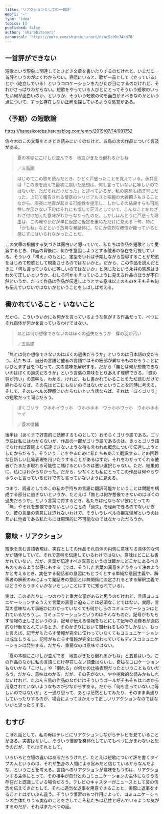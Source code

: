 ```yaml
---
title: 'リアクションとしての一首評'
emoji: '✏️'
type: 'idea'
topics: []
published: false
author: 'shinabitanori'
canonical: 'https://note.com/shinabitanori/n/nc9e09e74ed78'
---
```


## 一首評ができない

短歌という現象に関連してときどき文章を書いたりするのだけれど、いまだに一首評というのがよくわからない。界隈にいると、歌が一首として〈立っている〉とか〈屹立している〉というコロケーションをたびたび目にするのだけれど、それがさっぱりわからない。短歌をやっている人びとにとってそういう短歌のいったい何が面白いのか、というか、そういう短歌の何を面白がるべきなのかという点について、ずっと存在しない正解を探しているような感覚がある。

## 〈予期〉の短歌論

https://hanasikotoba.hatenablog.com/entry/2019/07/14/001752

佐々木のこの文章をときどき読みにいくのだけど、五島の次の作品について言及がある。

> 夏の本棚にこけしが並んでる　地震がきたら倒れるかもね
> 
> ／五島諭

> はじめてこの歌を読んだとき、ひどく戸惑ったことを覚えている。永井亘は「この歌を読んで最初に抱いた感想は、何も言っていないに等しいのではないか、ただそれだけだった」と述べているが、私の感想もほぼ同じだった。上句で報告される情景のトリビアルさと把握の大雑把さもさることながら、唐突に地震が起きる可能性を提示し、しかしその結果すらも可能性しか示さない下句はそれにも増して茫洋としていて、こんなことをわざわざ付け加えた意味がわからなかったのだ。しかしほんとうに戸惑った理由は、この軽やかだが単に仮定に仮定を重ねただけに見える下句、特に「かもね」などという放埓な発話体に、なにか強烈な確信が籠っていると感じずにはいられなかったことだ。

この文章の指摘する気づきは面白いと思っていて、私たちは作品を短歌として受容するとき、作品の背後に、何かを意図しようとする他者の存在を幻視している。そういう「構え」のもとに、定型をいわば予期しながら受容することが短歌をはじめて短歌として現象させるのではないかと。だから、この作品を読んだときに「何も言っていないに等しいのではないか」と感じたという永井の感想はきわめて正しいというか、むしろ何かを言っているように見える作品のほうが不自然というか、だって作品は作品が伝達しようとする意味以上のものをそもそも何も伝えていないではないかということをしばしば考える。

## 書かれていること・いないこと

だから、こういういかにも何かを言っているような気がする作品だって、べつにそれ自体が何かを言っているわけではない。

> 無とは何か想像できないのはぼくの過失だろうか　蝶の羽が汚い
> 
> ／五島諭

「無とは何か想像できないのはぼくの過失だろうか」というのは日本語の文だろう。私たちは、自分の言語と他者の言語ではその細部が異なるものだろうことにはひとまず目をつむって、文の意味を解釈する。だから「無とは何か想像できないのはぼくの過失だろうか」という言葉の意味をとりあえず理解できる。「蝶の羽が汚い」の意味も、わかる。けれど、もし書かれていることをただ読むだけで終わるならば、その先はどこにもないのではないかということを同時に考える。そして、そのレベルの理解にいたらないという話ならば、それは「ぼくゴリラ」の短歌だって同じだろう。

> ぼくゴリラ　ウホホイウッホ　ウホホホホ　ウッホホウッホ　ウホホホホーイ
> 
> ／菱木俊輔

後半は（あくまで好意的に読解するものとして）おそらくゴリラ語である。ゴリラ語は私にはわからないが、作品の一部がゴリラ語であるのは、きっとゴリラ語でなければ首尾よく伝達できないような得も言われぬ概念について伝達しようとしたからだろう。そういうことをやるために私たちもあえて翻訳することの困難な目新しい比喩表現を用いたりすることがあるはずだ。それをわかってくれる他者がたまたま現れる可能性に賭けるというのは悪い選択じゃない。ただ、結果的に、私にはわからなかった。だから、少なくとも私にとってこの作品は何やらウホウホと言っているだけで何も言っていないように見える。

つまり、読者としてのこの私の手持ちの言語に翻訳可能かということは問題を構成する部分に過ぎないというか、たとえば「無とは何か想像できないのはぼくの過失だろうか」という言葉に対するとき、私たちは他ならない彼にとっての「無」やそれを想像できないということの「過失」を理解できるのでないかぎり、彼の言葉の真意には迫れないわけで、そういうレベルの相互理解というのは互いに他者である私たちには原理的に不可能なのではなかっただろうか。

## 意味・リアクション

短歌を含む言語表現は、実在としての作品それ自体の内側に意味なる具体的な何かが随伴していて、それで意味を伝達しているわけではない。意味はどこにも書かれていない。だが、言葉が伝達すべき真意というのは確かにどこかにあるべきものであるような感じもする（では、そうした言葉の真意をどうやって決めようかと考えるとき、実在する発話者の意図にもとづくとする単純な意図主義や、解釈者の解釈のみによって発話者の意図とは無関係に決定されるとする解釈主義ではどうやらうまくいかないらしいことはすでに知られている）。

実は、このあたりに一つのわりと重大な罠があると思うのだけれど、言語コミュニケーションするうえで言葉の真意に迫ることは必須なことではない。実際、言葉の意味なんて事細かにわかっていなくても何かしらのコミュニケーションはとれているだろうし、コミュニケーションというのはそんなものだ。記号がもたらす情報の正しさというのは、記号が伝える情報をもとにして記号の消費者が適応的な行動をとれているとき、そのかぎりにおいて問われるものでしかない。もっと言えば、記号がもたらす情報が完全に伝わっていなくてもコミュニケーションは成立しうるし、記号がもたらす情報が完全に伝わっていてもディスコミュニケーションは発生する。だから、重要なのは意味ではない。

「夏の本棚にこけしが並んでる　地震がきたら倒れるかもね」と五島はいう。この作品のなかに私の言語にだけ存在しない語彙はないし、奇抜なコロケーションもないから「こけし」や「倒れる」が何かの比喩表現だったということもないだろう。だから、意味はわかる。だが、その先がない。やや挑戦的な読みかもしれないけれど、たぶん五島の作品のなかにはそういうゴールがそもそもはじめから用意されていないようなものが少なからずある。だから「何も言っていないに等しいのではないか」と一通り思って、あとは茫然としてみたり、そのまま素通りしていったりするのが、場合によってはかえって正しいリアクションなのではないかと思ったりする。

## むすび

こぼれ話として、私の母はテレビにリアクションしながらテレビを見ていることがある。実害はないし、そういう慣習を身体化していてもべつにかまわないと思うのだが、それはそれとして。

いろいろと立場の違いはあるだろうけれど、たとえば短歌について評を書くタイプの人というのは、それが生身の人間による営みだと信じているからなんだよな、ということを考える。言語へのリアクションが意味をもつのは、リアクションする主体にとって、その相手が自分とのコミュニケーションの主体になりうる存在だと認識している場合だろう。テレビのキャスターがニュースとして彼の信念を伝えてきたとして、それに適当な返事を用意できることと、実際に返事をすることとはずいぶん違う。そういう慣習のもつ作用によって、コミュニケーションの主体たりうる実存のことをさしてこそ私たちは私性と呼んでいるような気がするのだが、それはまたべつの話。

